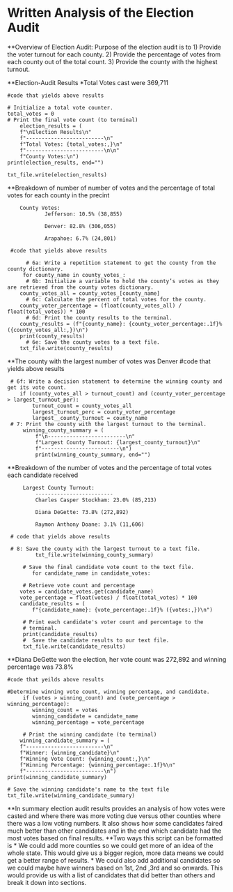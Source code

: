 # Written Analysis of the Election Audit

**Overview of Election Audit: Purpose of the election audit is to 
	1) Provide the voter turnout for each county.
	2) Provide the percentage of votes from each county out of the total count. 
	3) Provide the county with the highest turnout. 

**Election-Audit Results
	*Total Votes cast were 369,711
	
	#code that yields above results

	# Initialize a total vote counter.
	total_votes = 0
	# Print the final vote count (to terminal)
    	election_results = (
        f"\nElection Results\n"
        f"-------------------------\n"
        f"Total Votes: {total_votes:,}\n"
        f"-------------------------\n\n"
        f"County Votes:\n")
    print(election_results, end="")

    txt_file.write(election_results)
	
**Breakdown of number of number of votes and the percentage of total votes for each county in the precint
	        
		County Votes:
                Jefferson: 10.5% (38,855)

                Denver: 82.8% (306,055)

                Arapahoe: 6.7% (24,801)

	 #code that yields above results

          # 6a: Write a repetition statement to get the county from the county dictionary.
   		 for county_name in county_votes_:
       	  # 6b: Initialize a variable to hold the county’s votes as they are retrieved from the county votes dictionary.
        county_votes_all = county_votes_[county_name]
          # 6c: Calculate the percent of total votes for the county.
        county_voter_percentage = (float(county_votes_all) / float(total_votes)) * 100
          # 6d: Print the county results to the terminal.
        county_results = (f"{county_name}: {county_voter_percentage:.1f}% ({county_votes_all:,})\n")
        print(county_results)
          # 6e: Save the county votes to a text file.
        txt_file.write(county_results)
           
**The county with the largest number of votes was Denver
  	#code that yields above results

	 # 6f: Write a decision statement to determine the winning county and get its vote count.
        if (county_votes_all > turnout_count) and (county_voter_percentage > largest_turnout_per):
            turnout_count = county_votes_all
            largest_turnout_perc = county_voter_percentage
            largest__county_turnout = county_name
	 # 7: Print the county with the largest turnout to the terminal.
   	     winning_county_summary = (
             f"\n-------------------------\n"
             f"Largest County Turnout: {largest_county_turnout}\n"
             f"-------------------------\n")
             print(winning_county_summary, end="")

   	

**Breakdown of the number of votes and the percentage of total votes each candidate received
          
	     Largest County Turnout: 
             -------------------------
             Charles Casper Stockham: 23.0% (85,213)

             Diana DeGette: 73.8% (272,892)

             Raymon Anthony Doane: 3.1% (11,606)

	 # code that yields above results

	 # 8: Save the county with the largest turnout to a text file.
             txt_file.write(winning_county_summary)

         # Save the final candidate vote count to the text file.
            for candidate_name in candidate_votes:

         # Retrieve vote count and percentage
        votes = candidate_votes.get(candidate_name)
        vote_percentage = float(votes) / float(total_votes) * 100
        candidate_results = (
            f"{candidate_name}: {vote_percentage:.1f}% ({votes:,})\n")

         # Print each candidate's voter count and percentage to the
         # terminal.
         print(candidate_results)
         #  Save the candidate results to our text file.
         txt_file.write(candidate_results)

**Diana DeGette won the election, her vote count was 272,892 and winning percentage was 73.8%
         
	#code that yeilds above results
	
	#Determine winning vote count, winning percentage, and candidate.
         if (votes > winning_count) and (vote_percentage > winning_percentage):
            winning_count = votes
            winning_candidate = candidate_name
            winning_percentage = vote_percentage

         # Print the winning candidate (to terminal)
        winning_candidate_summary = (
        f"-------------------------\n"
        f"Winner: {winning_candidate}\n"
        f"Winning Vote Count: {winning_count:,}\n"
        f"Winning Percentage: {winning_percentage:.1f}%\n"
        f"-------------------------\n")
    print(winning_candidate_summary)

    # Save the winning candidate's name to the text file
    txt_file.write(winning_candidate_summary)

**In summary election audit results provides an analysis of how votes were casted and where there was more voting due versus other counties where there was a low voting numbers. It also shows how some candidates faired much better than other candidates and in the end which candidate had the most votes based on final results. 
**Two ways this script can be formatted is 
	* We could add more counties so we could get more of an idea of the whole state. This would give us a bigger region, more data means we could get a better range of results. 
	* We could also add additional candidates so we could maybe have winners based on 1st, 2nd ,3rd and so onwards. This would provide us with a list of candidates that did better than others and break it down into sections.  